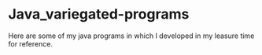 # Java_variegated-programs
Here are some of my java programs in which I developed in my leasure time for reference.
